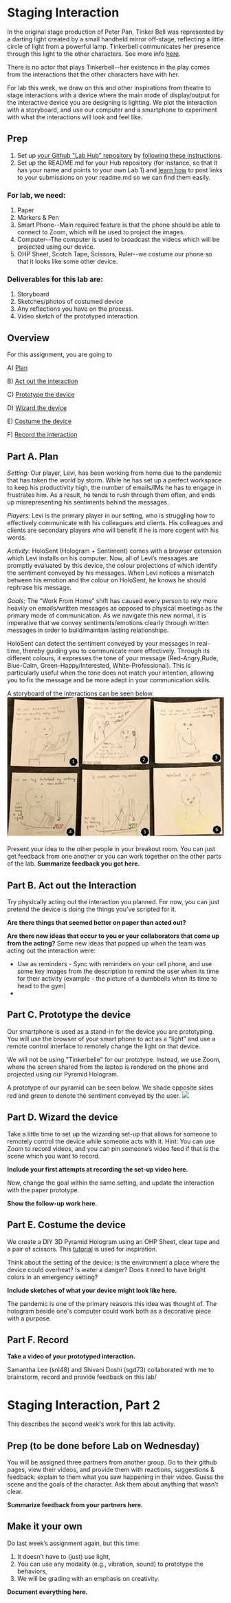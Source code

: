 

# Staging Interaction

In the original stage production of Peter Pan, Tinker Bell was represented by a darting light created by a small handheld mirror off-stage, reflecting a little circle of light from a powerful lamp. Tinkerbell communicates her presence through this light to the other characters. See more info [here](https://en.wikipedia.org/wiki/Tinker_Bell). 

There is no actor that plays Tinkerbell--her existence in the play comes from the interactions that the other characters have with her.



For lab this week, we draw on this and other inspirations from theatre to stage interactions with a device where the main mode of display/output for the interactive device you are designing is lighting. We plot the interaction with a storyboard, and use our computer and a smartphone to experiment with what the interactions will look and feel like.


## Prep

1. Set up [your Github "Lab Hub" repository](../../../) by [following these instructions](https://github.com/FAR-Lab/Developing-and-Designing-Interactive-Devices/blob/2021Spring/readings/Submitting%20Labs.md).
2. Set up the README.md for your Hub repository (for instance, so that it has your name and points to your own Lab 1) and [learn how](https://guides.github.com/features/mastering-markdown/) to post links to your submissions on your readme.md so we can find them easily.

### For lab, we need:

1. Paper
1. Markers & Pen
1. Smart Phone--Main required feature is that the phone should be able to connect to Zoom, which will be used to project the images.
1. Computer--The computer is used to broadcast the videos which will be projected using our device.
1. OHP Sheet, Scotch Tape, Scissors, Ruler--we costume our phone so that it looks like some other device.

### Deliverables for this lab are: 
1. Storyboard
1. Sketches/photos of costumed device
1. Any reflections you have on the process.
1. Video sketch of the prototyped interaction.


## Overview
For this assignment, you are going to 

A) [Plan](#part-a-plan) 

B) [Act out the interaction](#part-b-act-out-the-interaction) 

C) [Prototype the device](#part-c-prototype-the-device)

D) [Wizard the device](#part-d-wizard-the-device) 

E) [Costume the device](#part-e-costume-the-device)

F) [Record the interaction](#part-f-record)

## Part A. Plan

_Setting:_ Our player, Levi, has been working from home due to the pandemic that has taken the world by storm. While he has set up a perfect workspace to keep his productivity high, the number of emails/IMs he has to engage in frustrates him. As a result, he tends to rush through them often, and ends up misrepresenting his sentiments behind the messages.

_Players:_ Levi is the primary player in our setting, who is struggling how to effectively communicate with his colleagues and clients. His colleagues and clients are secondary players who will benefit if he is more cogent with his words.

_Activity:_ HoloSent (Hologram + Sentiment) comes with a browser extension which Levi installs on his computer. Now, all of Levi’s messages are promptly evaluated by this device, the colour projections of which identify the sentiment conveyed by his messages. When Levi notices a mismatch between his emotion and the colour on HoloSent, he knows he should rephrase his message.

_Goals:_ The “Work From Home” shift has caused every person to rely more heavily on emails/written messages as opposed to physical meetings as the primary mode of communication. As we navigate this new normal, it is imperative that we convey sentiments/emotions clearly through written messages in order to build/maintain lasting relationships. 

HoloSent can detect the sentiment conveyed by your messages in real-time, thereby guiding you to communicate more effectively. Through its different colours, it expresses the tone of your message (Red-Angry,Rude, Blue-Calm, Green-Happy/Interested, White-Professional). This is particularly useful when the tone does not match your intention, allowing you to fix the message and be more adept in your communication skills.

A storyboard of the interactions can be seen below.
![StoryBoard](StoryBoard.png)

Present your idea to the other people in your breakout room. You can just get feedback from one another or you can work together on the other parts of the lab.
**Summarize feedback you got here.**


## Part B. Act out the Interaction

Try physically acting out the interaction you planned. For now, you can just pretend the device is doing the things you’ve scripted for it. 

**Are there things that seemed better on paper than acted out?**

**Are there new ideas that occur to you or your collaborators that come up from the acting?**
Some new ideas that popped up when the team was acting out the interaction were:
* Use as reminders - Sync with reminders on your cell phone, and use some key images from the description to remind the user when its time for their activity (example - the picture of a dumbbells when its time to head to the gym)
* 


## Part C. Prototype the device

Our smartphone is used as a stand-in for the device you are prototyping. You will use the browser of your smart phone to act as a “light” and use a remote control interface to remotely change the light on that device. 

We will not be using "Tinkerbelle" for our prototype. Instead, we use Zoom, where the screen shared from the laptop is rendered on the phone and projected using our Pyramid Hologram.

A prototype of our pyramid can be seen below. We shade opposite sides red and green to denote the sentiment conveyed by the user.
<img src="https://github.com/singhaniasnigdha/Interactive-Lab-Hub/blob/Spring2021/Lab%201/Paper-Prototype.png" width="120">

## Part D. Wizard the device
Take a little time to set up the wizarding set-up that allows for someone to remotely control the device while someone acts with it. Hint: You can use Zoom to record videos, and you can pin someone’s video feed if that is the scene which you want to record. 

**Include your first attempts at recording the set-up video here.**

Now, change the goal within the same setting, and update the interaction with the paper prototype. 

**Show the follow-up work here.**

## Part E. Costume the device

We create a DIY 3D Pyramid Hologram using an OHP Sheet, clear tape and a pair of scissors. This [tutorial](https://www.instructables.com/DIY-Pyramid-Hologram/) is used for inspiration. 

Think about the setting of the device: is the environment a place where the device could overheat? Is water a danger? Does it need to have bright colors in an emergency setting?

**Include sketches of what your device might look like here.**

The pandemic is one of the primary reasons this idea was thought of. The hologram beside one's computer could work both as a decorative piece with a purpose.


## Part F. Record

**Take a video of your prototyped interaction.**

Samantha Lee (snl48) and Shivani Doshi (sgd73) collaborated with me to brainstorm, record and provide feedback on this lab/

# Staging Interaction, Part 2 

This describes the second week's work for this lab activity.


## Prep (to be done before Lab on Wednesday)

You will be assigned three partners from another group. Go to their github pages, view their videos, and provide them with reactions, suggestions & feedback: explain to them what you saw happening in their video. Guess the scene and the goals of the character. Ask them about anything that wasn’t clear. 

**Summarize feedback from your partners here.**

## Make it your own

Do last week’s assignment again, but this time: 
1) It doesn’t have to (just) use light, 
2) You can use any modality (e.g., vibration, sound) to prototype the behaviors, 
3) We will be grading with an emphasis on creativity. 

**Document everything here.**
